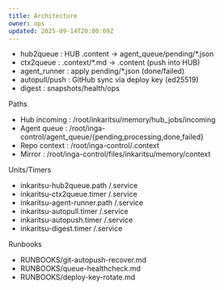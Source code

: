 ```yaml
---
title: Architecture
owner: ops
updated: 2025-09-14T20:00:09Z
---
```

- hub2queue : HUB .content -> agent_queue/pending/*.json
- ctx2queue : .context/*.md -> .content (push into HUB)
- agent_runner : apply pending/*.json (done/failed)
- autopull/push : GitHub sync via deploy key (ed25519)
- digest : snapshots/health/ops

Paths
- Hub incoming : /root/inkaritsu/memory/hub_jobs/incoming
- Agent queue  : /root/inga-control/agent_queue/{pending,processing,done,failed}
- Repo context : /root/inga-control/.context
- Mirror       : /root/inga-control/files/inkaritsu/memory/context

Units/Timers
- inkaritsu-hub2queue.path /.service
- inkaritsu-ctx2queue.timer /.service
- inkaritsu-agent-runner.path /.service
- inkaritsu-autopull.timer /.service
- inkaritsu-autopush.timer /.service
- inkaritsu-digest.timer /.service

Runbooks
- RUNBOOKS/git-autopush-recover.md
- RUNBOOKS/queue-healthcheck.md
- RUNBOOKS/deploy-key-rotate.md

